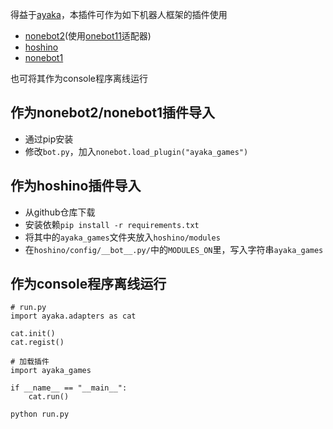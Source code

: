 得益于[ayaka](https://github.com/bridgeL/ayaka)，本插件可作为如下机器人框架的插件使用

- [nonebot2](https://github.com/nonebot/nonebot2)(使用[onebot11](https://github.com/nonebot/adapter-onebot)适配器)
- [hoshino](https://github.com/Ice-Cirno/HoshinoBot)
- [nonebot1](https://github.com/nonebot/nonebot)

也可将其作为console程序离线运行

## 作为nonebot2/nonebot1插件导入

- 通过pip安装
- 修改`bot.py`，加入`nonebot.load_plugin("ayaka_games")`

## 作为hoshino插件导入

- 从github仓库下载
- 安装依赖`pip install -r requirements.txt`
- 将其中的`ayaka_games`文件夹放入`hoshino/modules`
- 在`hoshino/config/__bot__.py/`中的`MODULES_ON`里，写入字符串`ayaka_games`

## 作为console程序离线运行

```
# run.py
import ayaka.adapters as cat

cat.init()
cat.regist()

# 加载插件
import ayaka_games

if __name__ == "__main__":
    cat.run()
```

```
python run.py
```